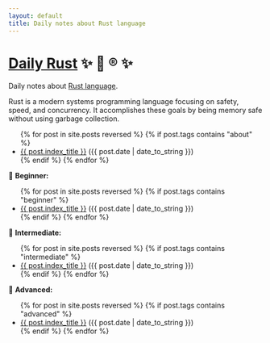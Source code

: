 ```yaml
---
layout: default
title: Daily notes about Rust language
---
```


# [Daily Rust](http://daily-rust.github.io) ✨ 🌇 ® ✨

Daily notes about [Rust language](https://www.rust-lang.org).

Rust is a modern systems programming language focusing on safety, speed, and concurrency. It accomplishes these goals by being memory safe without using garbage collection.

<ul class="posts">
  {% for post in site.posts reversed %}
    {% if post.tags contains "about" %}
    <li><a href="{{ BASE_PATH }}{{ post.url }}">{{ post.index_title }}</a> ({{ post.date | date_to_string }})</li>
    {% endif %}
  {% endfor %}
</ul>

🍼 **Beginner:**

<ul class="posts">
  {% for post in site.posts reversed %}
    {% if post.tags contains "beginner" %}
    <li><a href="{{ BASE_PATH }}{{ post.url }}">{{ post.index_title }}</a> ({{ post.date | date_to_string }})</li>
    {% endif %}
  {% endfor %}
</ul>

🍹 **Intermediate:**

<ul class="posts">
  {% for post in site.posts reversed %}
    {% if post.tags contains "intermediate" %}
    <li><a href="{{ BASE_PATH }}{{ post.url }}">{{ post.index_title }}</a> ({{ post.date | date_to_string }})</li>
    {% endif %}
  {% endfor %}
</ul>

🍷 **Advanced:**

<ul class="posts">
  {% for post in site.posts reversed %}
    {% if post.tags contains "advanced" %}
    <li><a href="{{ BASE_PATH }}{{ post.url }}">{{ post.index_title }}</a> ({{ post.date | date_to_string }})</li>
    {% endif %}
  {% endfor %}
</ul>
